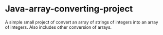 # Java-array-converting-project
A simple small project of convert an array of strings of integers into an array of integers. Also includes other conversion of arrays.
